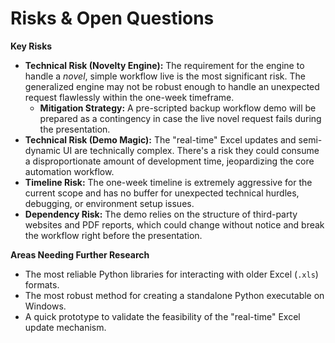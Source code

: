 # Risks & Open Questions
**Key Risks**
* **Technical Risk (Novelty Engine):** The requirement for the engine to handle a *novel*, simple workflow live is the most significant risk. The generalized engine may not be robust enough to handle an unexpected request flawlessly within the one-week timeframe.
    * **Mitigation Strategy:** A pre-scripted backup workflow demo will be prepared as a contingency in case the live novel request fails during the presentation.
* **Technical Risk (Demo Magic):** The "real-time" Excel updates and semi-dynamic UI are technically complex. There's a risk they could consume a disproportionate amount of development time, jeopardizing the core automation workflow.
* **Timeline Risk:** The one-week timeline is extremely aggressive for the current scope and has no buffer for unexpected technical hurdles, debugging, or environment setup issues.
* **Dependency Risk:** The demo relies on the structure of third-party websites and PDF reports, which could change without notice and break the workflow right before the presentation.

**Areas Needing Further Research**
* The most reliable Python libraries for interacting with older Excel (`.xls`) formats.
* The most robust method for creating a standalone Python executable on Windows.
* A quick prototype to validate the feasibility of the "real-time" Excel update mechanism.
